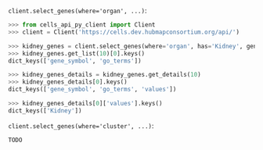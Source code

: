 `client.select_genes(where='organ', ...)`:
```python
>>> from cells_api_py_client import Client
>>> client = Client('https://cells.dev.hubmapconsortium.org/api/')

>>> kidney_genes = client.select_genes(where='organ', has='Kidney', genomic_modality='rna', p_value=0.05)
>>> kidney_genes.get_list(10)[0].keys()
dict_keys(['gene_symbol', 'go_terms'])

>>> kidney_genes_details = kidney_genes.get_details(10)
>>> kidney_genes_details[0].keys()
dict_keys(['gene_symbol', 'go_terms', 'values'])

>>> kidney_genes_details[0]['values'].keys()
dict_keys(['Kidney'])

```

`client.select_genes(where='cluster', ...)`:
```python
TODO
```